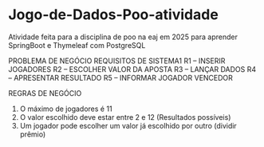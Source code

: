 # Jogo-de-Dados-Poo-atividade

Atividade feita para a disciplina de poo na eaj em 2025 para aprender SpringBoot e Thymeleaf com PostgreSQL 


PROBLEMA DE NEGÓCIO
REQUISITOS DE SISTEMA1
R1 – INSERIR JOGADORES
R2 – ESCOLHER VALOR DA APOSTA
R3 – LANÇAR DADOS
R4 – APRESENTAR RESULTADO
R5 – INFORMAR JOGADOR VENCEDOR

REGRAS DE NEGÓCIO

1.	O máximo de jogadores é 11
2.	O valor escolhido deve estar entre 2 e 12 (Resultados possíveis)
3.	Um jogador pode escolher um valor já escolhido por outro (dividir prêmio)



 

